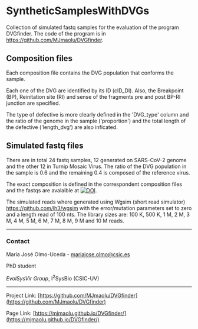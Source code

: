 # SyntheticSamplesWithDVGs

Collection of simulated fastq samples for the evaluation of the program DVGfinder. The code of the program is in https://github.com/MJmaolu/DVGfinder.


## Composition files

Each composition file contains the DVG population that conforms the sample. 

Each one of the DVG are identified by its ID (cID_DI). Also, the Breakpoint (BP), Reinitation site (RI) and sense of the fragments pre and post BP-RI junction are specified. 

The type of defective is more clearly defined in the 'DVG_type' column and the ratio of the genome in the sample ('proportion') and the total length of the defective ('length_dvg') are also inficated.


## Simulated fastq files

There are in total 24 fastq samples, 12 generated on SARS-CoV-2 genome and the other 12 in Turnip Mosaic Virus. The ratio of the DVG population in the sample is 0.6 and the remaining 0.4 is composed of the reference virus.

The exact composition is defined in the correspondent composition files and the fastqs are avalaible at [![DOI](https://zenodo.org/badge/DOI/10.5281/zenodo.6411689.svg)](https://doi.org/10.5281/zenodo.6411689).

The simulated reads where generated using Wgsim (short read simulator) <https://github.com/lh3/wgsim> with the error/mutation parameters set to zero and a length read of 100 nts. The library sizes are: 100 K, 500 K, 1 M, 2 M, 3 M, 4 M, 5 M, 6 M, 7 M, 8 M, 9 M and 10 M reads.

---
### Contact

María José Olmo-Uceda - mariajose.olmo@csic.es

PhD student

*EvolSysVir Group*, I<sup>2</sup>SysBio (CSIC-UV) 

---
Project Link: [https://github.com/MJmaolu/DVGfinder](https://github.com/MJmaolu/DVGfinder)

Page Link: [https://mjmaolu.github.io/DVGfinder/](https://mjmaolu.github.io/DVGfinder/)
